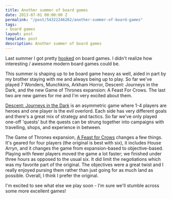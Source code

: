 ```yaml
---
title: Another summer of board games
date: 2013-07-01 00:00:00 Z
permalink: "/post/54322246262/another-summer-of-board-games"
tags:
- board games
layout: post
template: post
description: Another summer of board games
---
```


Last summer I got pretty [hooked](http://blog.randylubin.com/post/32659440239/board-games-and-the-mechanics-of-fun) on board games. I didn't realize how interesting / awesome modern board games could be.

 This summer is shaping up to be board game heavy as well, aided in part by my brother staying with me and always being up to play. So far we've played 7 Wonders, Munchkins, Arkham Horror, Descent: Journeys in the Dark, and the new Game of Thrones expansion: A Feast For Crows. The last two are new games for me and I'm very excited about them.

[Descent: Journeys in the Dark](http://boardgamegeek.com/boardgame/104162/descent-journeys-in-the-dark-second-edition) is an asymmetric game where 1-4 players are heroes and one player is the evil overlord. Each side has very different goals and there's a great mix of strategy and tactics. So far we've only played one-off 'quests' but the quests can be strung together into campaigns with travelling, shops, and experience in between.

The Game of Thrones expansion, [A Feast for Crows](http://boardgamegeek.com/boardgameexpansion/140261/a-game-of-thrones-the-board-game-second-edition-) changes a few things. It's geared for four players (the original is best with six), it includes House Arryn, and it changes the game from expansion-based to objective-based. Playing with fewer players moved the game a lot faster; we finished under three hours as opposed to the usual six. It did limit the negotiations which was my favorite part of the original. The objectives were a great twist and I really enjoyed pursing them rather than just going for as much land as possible. Overall, I think I prefer the original.

I'm excited to see what else we play soon - I'm sure we'll stumble across some more excellent games!

